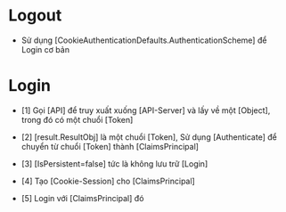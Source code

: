 # Logout
- Sử  dụng [CookieAuthenticationDefaults.AuthenticationScheme]  để Login cơ bản
    <!-- await HttpContext.SignOutAsync(CookieAuthenticationDefaults.AuthenticationScheme);  -->

#  Login
- [1] Gọi [API] để truy xuất xuống [API-Server]  và lấy về  một [Object], trong đó có một chuổi [Token]  
- [2] [result.ResultObj] là một chuổi [Token], Sử  dụng [Authenticate] để chuyển từ  chuổi [Token] thành [ClaimsPrincipal]
- [3] [IsPersistent=false] tức là không lưu trữ [Login]
- [4] Tạo [Cookie-Session] cho [ClaimsPrincipal]
- [5] Login  với  [ClaimsPrincipal] đó

    <!-- 
        var result = await _userApiClient.Authenticate(request);    // 1
        if (result.ResultObj == null)
        {
            ModelState.AddModelError("", result.Message);
            return View();
        }
        var userPrincipal = this.ValidateToken(result.ResultObj);   // 2
        var authProperties = new AuthenticationProperties
        {
            ExpiresUtc = DateTimeOffset.UtcNow.AddMinutes(10),
            IsPersistent = false    //  3
        };  // 4
        HttpContext.Session.SetString(SystemConstants.AppSettings.DefaultLanguageId, _configuration[SystemConstants.AppSettings.DefaultLanguageId]);
        HttpContext.Session.SetString(SystemConstants.AppSettings.Token, result.ResultObj);
        await HttpContext.SignInAsync(
                    CookieAuthenticationDefaults.AuthenticationScheme,
                    userPrincipal,
                    authProperties);    // 5
    -->